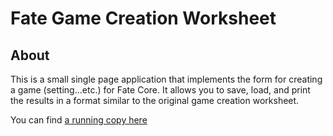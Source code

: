 # Fate Game Creation Worksheet

## About
This is a small single page application that implements the form for creating a game (setting...etc.) for Fate Core. It allows you to save, load, and print the results in a format similar to the original game creation worksheet.

You can find [a running copy here](https://jason-c-daniels.github.io/fate-game-creation-worksheet/)
